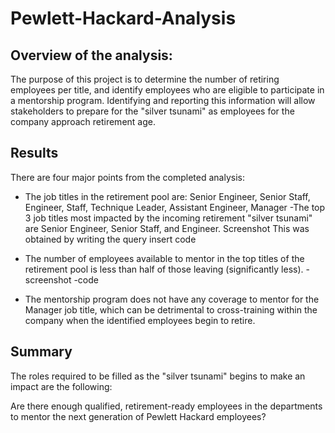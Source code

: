 # Pewlett-Hackard-Analysis

## Overview of the analysis:

The purpose of this project is to determine the number of retiring employees per title, and identify employees who are eligible to participate in a mentorship program. Identifying and reporting this information will allow stakeholders to prepare for the "silver tsunami" as employees for the company approach retirement age. 

## Results 

There are four major points from the completed analysis: 
- The job titles in the retirement pool are: Senior Engineer, Senior Staff, Engineer, Staff, Technique Leader, Assistant Engineer, Manager
-The top 3 job titles most impacted by the incoming retirement "silver tsunami" are Senior Engineer, Senior Staff, and Engineer. 
Screenshot
This was obtained by writing the query 
insert code 

- The number of employees available to mentor in the top titles of the retirement pool is less than half of those leaving (significantly less). 
-screenshot
-code 

- The mentorship program does not have any coverage to mentor for the Manager job title, which can be detrimental to cross-training within the company when the identified employees begin to retire. 

## Summary 

The roles required to be filled as the "silver tsunami" begins to make an impact are the following: 


Are there enough qualified, retirement-ready employees in the departments to mentor the next generation of Pewlett Hackard employees?
